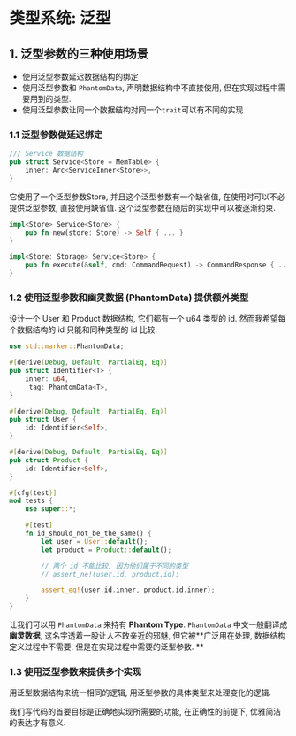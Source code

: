# 类型系统: 泛型

## 1. 泛型参数的三种使用场景

- 使用泛型参数延迟数据结构的绑定
- 使用泛型参数和 `PhantomData`, 声明数据结构中不直接使用, 但在实现过程中需要用到的类型.
- 使用泛型参数让同一个数据结构对同一个`trait`可以有不同的实现

### 1.1 泛型参数做延迟绑定

```rust
/// Service 数据结构
pub struct Service<Store = MemTable> {
    inner: Arc<ServiceInner<Store>>,
}
```

它使用了一个泛型参数Store, 并且这个泛型参数有一个缺省值, 在使用时可以不必提供泛型参数, 直接使用缺省值.  这个泛型参数在随后的实现中可以被逐渐约束.

```rust
impl<Store> Service<Store> {
    pub fn new(store: Store) -> Self { ... }
}

impl<Store: Storage> Service<Store> {
    pub fn execute(&self, cmd: CommandRequest) -> CommandResponse { ... }
}
```

### 1.2 使用泛型参数和幽灵数据 (PhantomData) 提供额外类型

设计一个 User 和 Product 数据结构, 它们都有一个 u64 类型的 id. 然而我希望每个数据结构的 id 只能和同种类型的 id 比较. 

```rust
use std::marker::PhantomData;

#[derive(Debug, Default, PartialEq, Eq)]
pub struct Identifier<T> {
    inner: u64,
    _tag: PhantomData<T>,
}

#[derive(Debug, Default, PartialEq, Eq)]
pub struct User {
    id: Identifier<Self>,
}

#[derive(Debug, Default, PartialEq, Eq)]
pub struct Product {
    id: Identifier<Self>,
}

#[cfg(test)]
mod tests {
    use super::*;

    #[test]
    fn id_should_not_be_the_same() {
        let user = User::default();
        let product = Product::default();

        // 两个 id 不能比较, 因为他们属于不同的类型
        // assert_ne!(user.id, product.id);

        assert_eq!(user.id.inner, product.id.inner);
    }
}
```

让我们可以用 `PhantomData` 来持有 **Phantom Type**. `PhantomData` 中文一般翻译成**幽灵数据**, 这名字透着一股让人不敢亲近的邪魅, 但它被**广泛用在处理, 数据结构定义过程中不需要, 但是在实现过程中需要的泛型参数. **

### 1.3 使用泛型参数来提供多个实现

用泛型数据结构来统一相同的逻辑, 用泛型参数的具体类型来处理变化的逻辑.

我们写代码的首要目标是正确地实现所需要的功能, 在正确性的前提下, 优雅简洁的表达才有意义. 
